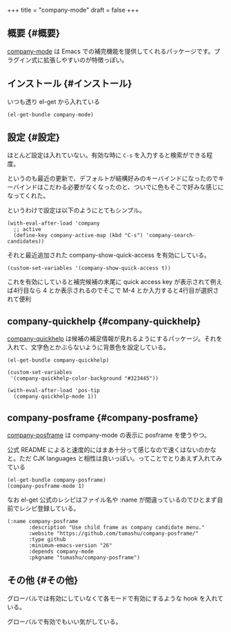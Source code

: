 +++
title = "company-mode"
draft = false
+++

## 概要 {#概要}

[company-mode](https://github.com/company-mode/company-mode) は Emacs での補完機能を提供してくれるパッケージです。プラグイン式に拡張しやすいのが特徴っぽい。


## インストール {#インストール}

いつも透り el-get から入れている

```emacs-lisp
(el-get-bundle company-mode)
```


## 設定 {#設定}

ほとんど設定は入れていない。有効な時に `C-s` を入力すると検索ができる程度。

というのも最近の更新で、デフォルトが結構好みのキーバインドになったのでキーバインドはこだわる必要がなくなったのと、ついでに色もそこで好みな感じになってくれた。

というわけで設定は以下のようにとてもシンプル。

```emacs-lisp
(with-eval-after-load 'company
  ;; active
  (define-key company-active-map (kbd "C-s") 'company-search-candidates))
```

それと最近追加された company-show-quick-access を有効にしている。

```emacs-lisp
(custom-set-variables '(company-show-quick-access t))
```

これを有効にしていると補完候補の末尾に quick access key が表示されて例えば4行目なら 4 とか表示されるのでそこで M-4 とか入力すると4行目が選択されて便利


## company-quickhelp {#company-quickhelp}

[company-quickhelp](https://github.com/company-mode/company-quickhelp) は候補の補足情報が見れるようにするパッケージ。それを入れて、文字色とかぶらないように背景色を設定している。

```emacs-lisp
(el-get-bundle company-quickhelp)

(custom-set-variables
 '(company-quickhelp-color-background "#323445"))

(with-eval-after-load 'pos-tip
  (company-quickhelp-mode 1))
```


## company-posframe {#company-posframe}

[company-posframe](https://github.com/tumashu/company-posframe) は company-mode の表示に posframe を使うやつ。

公式 README によると速度的にはまあ十分って感じなので速くはないのかなと。ただ CJK languages と相性は良いっぽい。ってことでとりあえず入れてみている

```emacs-lisp
(el-get-bundle company-posframe)
(company-posframe-mode 1)
```

なお el-get 公式のレシピはファイル名や :name が間違っているのでひとまず自前でレシピ登録している。

```emacs-lisp
(:name company-posframe
       :description "Use child frame as company candidate menu."
       :website "https://github.com/tumashu/company-posframe/"
       :type github
       :minimum-emacs-version "26"
       :depends company-mode
       :pkgname "tumashu/company-posframe")
```


## その他 {#その他}

グローバルでは有効にしていなくて各モードで有効にするような hook を入れている。

グローバルで有効でもいい気がしている。
